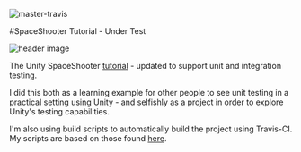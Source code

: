 ![master-travis](https://travis-ci.org/ericsebesta/spaceshooter-undertest.svg)

#SpaceShooter Tutorial - Under Test

![header image](http://unity3d.com/sites/default/files/space-shooter-header_0.jpg)

The Unity SpaceShooter [tutorial](http://unity3d.com/learn/tutorials/projects/space-shooter) - updated to support unit and integration testing.

I did this both as a learning example for other people to see unit testing in a practical setting using Unity - and selfishly as a project in order to explore Unity's testing capabilities.

I'm also using build scripts to automatically build the project using Travis-CI. My scripts are based on those found [here](https://jonathan.porta.codes/2015/04/17/automatically-build-your-unity3d-project-in-the-cloud-using-travisci-for-free/).
